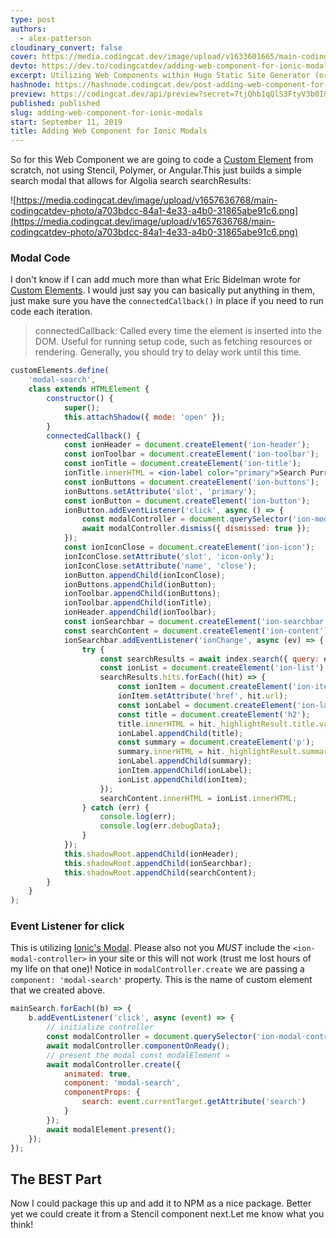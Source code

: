 ```yaml
---
type: post
authors:
  - alex-patterson
cloudinary_convert: false
cover: https://media.codingcat.dev/image/upload/v1633601665/main-codingcatdev-photo/dy9rc4i1i6klybu27tmm.png
devto: https://dev.to/codingcatdev/adding-web-component-for-ionic-modals-33jh
excerpt: Utilizing Web Components within Hugo Static Site Generator (or any static site). Adding a Custom Element for an Ionic Modal pop-up.
hashnode: https://hashnode.codingcat.dev/post-adding-web-component-for-ionic-modals
preview: https://codingcat.dev/api/preview?secret=7tjQhb1qQlS3FtyV3b0I&selectionType=post&selectionSlug=adding-web-component-for-ionic-modals&_id=bfb9df79cc684c509342880eac8facc1
published: published
slug: adding-web-component-for-ionic-modals
start: September 11, 2019
title: Adding Web Component for Ionic Modals
---
```


So for this Web Component we are going to code a [Custom Element](https://developer.mozilla.org/en-US/docs/Web/Web_Components/Using_custom_elements) from scratch, not using Stencil, Polymer, or Angular.This just builds a simple search modal that allows for Algolia search searchResults:

![https://media.codingcat.dev/image/upload/v1657636768/main-codingcatdev-photo/a703bdcc-84a1-4e33-a4b0-31865abe91c6.png](https://media.codingcat.dev/image/upload/v1657636768/main-codingcatdev-photo/a703bdcc-84a1-4e33-a4b0-31865abe91c6.png)

### Modal Code

I don't know if I can add much more than what Eric Bidelman wrote for [Custom Elements](https://developers.google.com/web/fundamentals/web-components/customelements). I would just say you can basically put anything in them, just make sure you have the `connectedCallback()` in place if you need to run code each iteration.

> connectedCallback: Called every time the element is inserted into the DOM. Useful for running setup code, such as fetching resources or rendering. Generally, you should try to delay work until this time.

```jsx
customElements.define(
	'modal-search',
	class extends HTMLElement {
		constructor() {
			super();
			this.attachShadow({ mode: 'open' });
		}
		connectedCallback() {
			const ionHeader = document.createElement('ion-header');
			const ionToolbar = document.createElement('ion-toolbar');
			const ionTitle = document.createElement('ion-title');
			ionTitle.innerHTML = <ion-label color="primary">Search Purr-fectly</ion-label>;
			const ionButtons = document.createElement('ion-buttons');
			ionButtons.setAttribute('slot', 'primary');
			const ionButton = document.createElement('ion-button');
			ionButton.addEventListener('click', async () => {
				const modalController = document.querySelector('ion-modal-controller');
				await modalController.dismiss({ dismissed: true });
			});
			const ionIconClose = document.createElement('ion-icon');
			ionIconClose.setAttribute('slot', 'icon-only');
			ionIconClose.setAttribute('name', 'close');
			ionButton.appendChild(ionIconClose);
			ionButtons.appendChild(ionButton);
			ionToolbar.appendChild(ionButtons);
			ionToolbar.appendChild(ionTitle);
			ionHeader.appendChild(ionToolbar);
			const ionSearchbar = document.createElement('ion-searchbar');
			const searchContent = document.createElement('ion-content');
			ionSearchbar.addEventListener('ionChange', async (ev) => {
				try {
					const searchResults = await index.search({ query: ev.detail.value });
					const ionList = document.createElement('ion-list');
					searchResults.hits.forEach((hit) => {
						const ionItem = document.createElement('ion-item');
						ionItem.setAttribute('href', hit.url);
						const ionLabel = document.createElement('ion-label');
						const title = document.createElement('h2');
						title.innerHTML = hit._highlightResult.title.value;
						ionLabel.appendChild(title);
						const summary = document.createElement('p');
						summary.innerHTML = hit._highlightResult.summary.value;
						ionLabel.appendChild(summary);
						ionItem.appendChild(ionLabel);
						ionList.appendChild(ionItem);
					});
					searchContent.innerHTML = ionList.innerHTML;
				} catch (err) {
					console.log(err);
					console.log(err.debugData);
				}
			});
			this.shadowRoot.appendChild(ionHeader);
			this.shadowRoot.appendChild(ionSearchbar);
			this.shadowRoot.appendChild(searchContent);
		}
	}
);
```

### Event Listener for click

This is utilizing [Ionic's Modal](https://ionicframework.com/docs/api/modal). Please also not you _MUST_ include the `<ion-modal-controller>` in your site or this will not work (trust me lost hours of my life on that one)! Notice in `modalController.create` we are passing a `component: 'modal-search'` property. This is the name of custom element that we created above.

```jsx
mainSearch.forEach((b) => {
	b.addEventListener('click', async (event) => {
		// initialize controller
		const modalController = document.querySelector('ion-modal-controller');
		await modalController.componentOnReady();
		// present the modal const modalElement =
		await modalController.create({
			animated: true,
			component: 'modal-search',
			componentProps: {
				search: event.currentTarget.getAttribute('search')
			}
		});
		await modalElement.present();
	});
});
```

## The BEST Part

Now I could package this up and add it to NPM as a nice package. Better yet we could create it from a Stencil component next.Let me know what you think!
